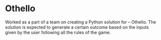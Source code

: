 # Othello
Worked as a part of a team on creating a Python solution for – Othello. The solution is expected to generate a certain outcome based on the inputs given by the user following all the rules of the game.
